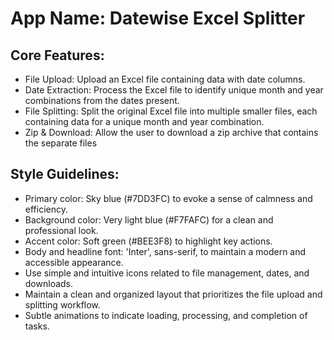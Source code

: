 # **App Name**: Datewise Excel Splitter

## Core Features:

- File Upload: Upload an Excel file containing data with date columns.
- Date Extraction: Process the Excel file to identify unique month and year combinations from the dates present.
- File Splitting: Split the original Excel file into multiple smaller files, each containing data for a unique month and year combination.
- Zip & Download: Allow the user to download a zip archive that contains the separate files

## Style Guidelines:

- Primary color: Sky blue (#7DD3FC) to evoke a sense of calmness and efficiency.
- Background color: Very light blue (#F7FAFC) for a clean and professional look.
- Accent color: Soft green (#BEE3F8) to highlight key actions.
- Body and headline font: 'Inter', sans-serif, to maintain a modern and accessible appearance.
- Use simple and intuitive icons related to file management, dates, and downloads.
- Maintain a clean and organized layout that prioritizes the file upload and splitting workflow.
- Subtle animations to indicate loading, processing, and completion of tasks.